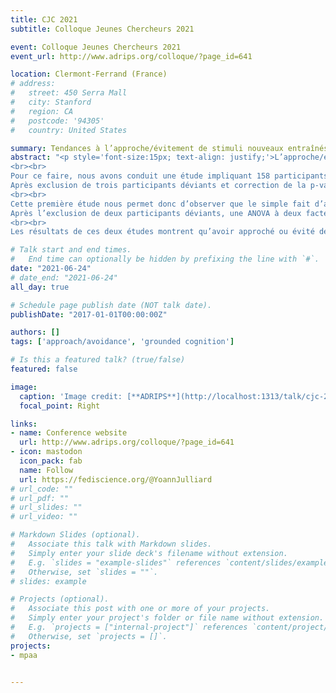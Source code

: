 ```yaml
---
title: CJC 2021
subtitle: Colloque Jeunes Chercheurs 2021

event: Colloque Jeunes Chercheurs 2021
event_url: http://www.adrips.org/colloque/?page_id=641

location: Clermont-Ferrand (France)
# address:
#   street: 450 Serra Mall
#   city: Stanford
#   region: CA
#   postcode: '94305'
#   country: United States

summary: Tendances à l’approche/évitement de stimuli nouveaux entraînés
abstract: "<p style='font-size:15px; text-align: justify;'>L’approche/évitement est une réponse importante pour un organisme. Face à un danger, par exemple, il est important de mettre en place une réponse d’évitement. Il est notamment reporté dans la littérature que les participants sont plus rapides dans une condition compatible où leur tâche est d’approcher des stimuli positifs et éviter des stimuli négatifs, en comparaison à une condition incompatible où leur tâche est d’approcher des stimuli négatifs et d’éviter des stimuli positifs (e.g., Solarz, 1960). Récemment, une nouvelle tâche (i.e., la VAAST ; Rougier et al., 2018) simulant visuellement des mouvements d’approche et d’évitement du corps dans son ensemble a été proposée. Cette tâche a permis d’observer des effets de compatibilité de grandes tailles et réplicables. Le raisonnement théorique ayant permis l’élaboration de cette tâche était appuyé sur une vision incarnée de la cognition. Selon cette approche, notre système cognitif garderait la trace des activations sensorielles lors de nos expériences passées et permettrait leur réactivation dans une situation ultérieure (Versace et al., 2014). Par exemple, lors d’une expérience passée où l’on avait évité un serpent en faisant quelques pas en arrière, un flux visuel d’évitement (e.g., réduction de la taille du stimulus sur la rétine) devrait être encodé et pourrait donc être réactivé lors de la présentation ultérieure d’un autre serpent. Une des limites de l’application de ce raisonnement théorique aux études de Rougier et al. (2018) provient de la nature des stimuli utilisés. En effet, des mots valencés (e.g., bonheur) étaient présentés en faisant l’inférence que le plus souvent les participants approchaient les stimuli positifs et évitaient les stimuli négatifs. Néanmoins, il n’y avait pas de manière de contrôler si les stimuli présentés avaient effectivement été approchés ou évités par le passé. En raison de cette limite, l’objectif de la présente étude était de s’affranchir de cette inférence en manipulant de manière expérimentale les expériences d’approche et d’évitement de stimuli nouveaux. Ceci apporterait un soutien plus direct à l’approche incarnée en s’affranchissant de l’inférence mentionnée.
<br><br>
Pour ce faire, nous avons conduit une étude impliquant 158 participants. Cette étude a fait l’objet d’une analyse séquentielle des données (Lakens, 2014) avec une analyse des données intermédiaire. Cette étude était décomposée en deux phases : une phase d’entrainement à l’approche/évitement et une phase de mesure des tendances à l’approche/évitement. Lors de la première phase, les participants approchaient de manière répétée cinq stimuli nouveaux appartenant à un groupe et évitaient cinq stimuli d’un autre groupe. Dans une seconde phase, les participants prenaient part à une version incidente de la VAAST : les stimuli précédemment approchés ou évités étaient présentés en amorce pendant une durée de 200ms, puis après 100ms un carré ou un losange était présenté. Les participants devaient approcher ou éviter la forme géométrique, par exemple approcher les carrés et éviter les losanges. Le plan expérimental de cette étude était donc un plan factoriel 2 (type d’amorce : précédemment approchée vs. précédemment évitée) x 2 (mouvement : approcher vs. éviter) intra-participants et le temps de réponse constituait notre variable dépendante. Nous nous attendions à un effet d’interaction entre le mouvement et le type d’amorce : les participants devraient être plus rapides respectivement pour approcher et éviter après qu’un stimulus précédemment approché et évité ait été présenté plutôt que l’inverse. Une vidéo de la procédure complète ainsi que le script E-Prime sont disponibles à l’adresse OSF ci-dessus.
Après exclusion de trois participants déviants et correction de la p-valeur pour analyse séquentielle, une ANOVA à deux facteurs intra-participants a révélé un effet d’interaction significatif entre le mouvement et le type d’amorce, t(154) = 5.22, p = .025, dz = 0.42, IC 95% [0.25 ; 0.58]. Lorsque les trois participants déviants sont inclus dans l’analyse, les résultats sont similaires. Conformément à notre hypothèse, les participants étaient plus rapides pour s’approcher lorsque l’amorce avait précédemment été approchée et pour éviter lorsque l’amorce avait précédemment été évitée plutôt que l’inverse. Les données brutes et le script d’analyse des données sont disponibles sur OSF.
<br><br>
Cette première étude nous permet donc d’observer que le simple fait d’avoir précédemment approché ou évité des stimuli nouveaux permettait d’être ultérieurement plus rapide pour réaliser la même action que l’action opposée. Une des limites de cette première étude était cependant que les consignes portaient directement sur les stimuli d’intérêt. Nous avons donc conduit une deuxième étude en rendant la phase d’entrainement à l’approche/évitement incidente. Plus précisément, les consignes portaient cette fois sur la couleur des stimuli et non plus sur leur groupe d’appartenance. Chaque groupe de six stimuli était associé à une couleur, tout en associant un stimulus de chaque groupe à la couleur de l’autre groupe pour que les participants ne puissent pas recoder les consignes. Soixante-dix-neuf participants ont pris part à cette étude qui était également préenregistrée et faisait l’objet d’une analyse séquentielle des données. Le plan expérimental de cette étude était identique à celui de l’étude précédente et nous faisions à nouveau l’hypothèse d’un effet d’interaction similaire à celui de l’étude précédente. 
Après l’exclusion de deux participants déviants, une ANOVA à deux facteurs intra-participants a révélé un effet d’interaction significatif, t(76) = 2.676, p = .009, dz = 0.30, IC 95% [0.08 ; 0.53]. Lorsque ces deux participants sont inclus dans l’analyse, les résultats sont similaires. Les participants étaient à nouveau plus rapides pour approcher les stimuli précédemment approchés et éviter les stimuli précédemment évités plutôt que l’inverse.
<br><br>
Les résultats de ces deux études montrent qu’avoir approché ou évité des stimuli nouveaux de manière répétitive peut nous amener à être plus rapides pour effectuer la même action que l’action opposée lorsque ces stimuli sont présentés à nouveau. Cette idée permet donc de soutenir une approche théorique incarnée sans la nécessité de faire une inférence quant aux stimuli présentés aux participants. De plus, le caractère incident de la mesure des tendances à l’approche/évitement ainsi que de l’entrainement de la seconde étude suggèrent une certaine automaticité des processus sous-jacents.</p>"

# Talk start and end times.
#   End time can optionally be hidden by prefixing the line with `#`.
date: "2021-06-24"
# date_end: "2021-06-24"
all_day: true

# Schedule page publish date (NOT talk date).
publishDate: "2017-01-01T00:00:00Z"

authors: []
tags: ['approach/avoidance', 'grounded cognition']

# Is this a featured talk? (true/false)
featured: false

image:
  caption: 'Image credit: [**ADRIPS**](http://localhost:1313/talk/cjc-2021-talk/)'
  focal_point: Right

links:
- name: Conference website
  url: http://www.adrips.org/colloque/?page_id=641
- icon: mastodon
  icon_pack: fab
  name: Follow
  url: https://fediscience.org/@YoannJulliard
# url_code: ""
# url_pdf: ""
# url_slides: ""
# url_video: ""

# Markdown Slides (optional).
#   Associate this talk with Markdown slides.
#   Simply enter your slide deck's filename without extension.
#   E.g. `slides = "example-slides"` references `content/slides/example-slides.md`.
#   Otherwise, set `slides = ""`.
# slides: example

# Projects (optional).
#   Associate this post with one or more of your projects.
#   Simply enter your project's folder or file name without extension.
#   E.g. `projects = ["internal-project"]` references `content/project/deep-learning/index.md`.
#   Otherwise, set `projects = []`.
projects:
- mpaa


---
```

